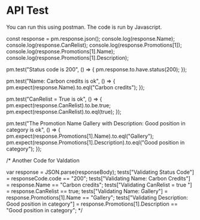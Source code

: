 # API Test


You can run this using postman.
The code is run by Javascript.

const response = pm.response.json();
console.log(response.Name);
console.log(response.CanRelist);
console.log(response.Promotions[1]);
console.log(response.Promotions[1].Name);
console.log(response.Promotions[1].Description);

pm.test("Status code is 200", () => {
    pm.response.to.have.status(200);
});

pm.test("Name: Carbon credits is ok", () => {
    pm.expect(response.Name).to.eql("Carbon credits");
});

pm.test("CanRelist = True is ok", () => {
    pm.expect(response.CanRelist).to.be.true;
    pm.expect(response.CanRelist).to.eql(true);
});

pm.test("The Promotion Name Gallery with Description: Good position in category is ok", () => {
    pm.expect(response.Promotions[1].Name).to.eql("Gallery");
    pm.expect(response.Promotions[1].Description).to.eql("Good position in category");
});

/*
Another Code for Valdation

var response = JSON.parse(responseBody);
tests["Validating Status Code"] = responseCode.code == "200";
tests["Validating Name: Carbon Credits"] = response.Name == "Carbon credits";
tests["Validating CanRelist = true "] = response.CanRelist == true;
tests["Validating Name: Gallery"] = response.Promotions[1].Name == "Gallery";
tests["Validating Description: Good position in category"] = response.Promotions[1].Description == "Good position in category";
*/
